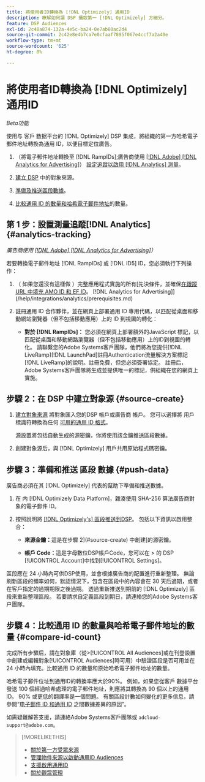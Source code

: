 ```yaml
---
title: 將使用者ID轉換為 [!DNL Optimizely] 通用ID
description: 瞭解如何讓 DSP 攝取第一 [!DNL Optimizely] 方細分。
feature: DSP Audiences
exl-id: 2c48a874-132a-4e5c-ba24-0e7ab80ac2d4
source-git-commit: 2c42e8e4b7ca7e0cfaaf7895f067e4ccf7a2a40e
workflow-type: tm+mt
source-wordcount: '625'
ht-degree: 0%

---
```


# 將使用者ID轉換為 [!DNL Optimizely] 通用ID

*Beta功能*

使用与 客戶 数据平台的 [!DNL Optimizely] DSP 集成，將組織的第一方哈希電子郵件地址轉換為通用 ID，以便目標定位廣告。

1. （將電子郵件地址轉換至 [!DNL RampIDs]<!-- or [!DNL ID5] IDs -->;廣告商使用 [[!DNL Adobe] [!DNL Analytics for Advertising]](/help/integrations/analytics/overview.md)） [設定追蹤以啟用 [!DNL Analytics] 測量](#analytics-tracking)。

1. [建立 DSP](#source-create) 中的對象來源。

1. [準備及推送區段數據](#push-data)。

1. [比較通用 ID 的數量和哈希電子郵件地址](#compare-id-count)的數量。

## 第 1 步：設置測量追蹤[!DNL Analytics] {#analytics-tracking}

*廣告商使用 [[!DNL Adobe] [!DNL Analytics for Advertising]](/help/integrations/analytics/overview.md)）*

若要轉換電子郵件地址 [!DNL RampIDs] 或 [!DNL ID5] ID，您必須執行下列操作：

1. （ 如果您還沒有這樣做 ）完整應用程式實施的所有[先決條件，並確保[在跟蹤 URL 中填充 AMO ID 和 EF ID](/help/integrations/analytics/ids.md)。 [!DNL Analytics for Advertising]](/help/integrations/analytics/prerequisites.md)

1. 註冊通用 ID 合作夥伴，並在網頁上部署通用 ID 專用代碼，以匹配從桌面和移動網站瀏覽器（但不包括移動應用）上的 ID 到視圖的轉化：

   * **對於 [!DNL RampIDs]：** 您必須在網頁上部署額外的JavaScript 標記，以匹配從桌面和移動網路瀏覽器（但不包括移動應用）上的ID到視圖的轉化。 請聯繫您的Adobe Systems客戶團隊，他們將為您提供[!DNL LiveRamp][!DNL LaunchPad]註冊Authentication流量解決方案標記[!DNL LiveRamp]的說明。註冊免費，但您必須簽署協定。 註冊后，Adobe Systems客戶團隊將生成並提供唯一的標記，供組織在您的網頁上實施。

## 步驟 2：在 DSP 中建立對象源 {#source-create}

1. [建立對象來源](source-manage.md) 將對象匯入您的DSP 帳戶或廣告商 帳戶。 您可以選擇將 用戶 標識符轉換為任何 [可用的通用 ID 格式](source-about.md)。

   源設置將包括自動生成的源密鑰，你將使用該金鑰推送區段數據。

1. 創建對象源后，與 [!DNL Optimizely] 用戶共用原始程式碼密鑰。

## 步驟 3：準備和推送 區段 數據 {#push-data}

廣告商必須在其 [!DNL Optimizely] 代表的幫助下準備和推送數據。

1. 在 内 [!DNL Optimizely Data Platform]，雜湊使用 SHA-256 算法廣告商對象的電子郵件 ID。

1. 按照說明將 [[!DNL Optimizely's] 區段推送到DSP](https://support.optimizely.com/hc/en-us/articles/27974930963981-Integrate-Adobe-Ads)。 包括以下資訊以啟用整合：

   * **來源金鑰：**&#x200B;這是在步驟 2](#source-create) 中創建[的源密鑰。

   * **帳戶 Code：**&#x200B;這是字母數位DSP帳戶Code，您可以在 > 的 DSP [!UICONTROL Account]中找到[!UICONTROL Settings]。

區段應在 24 小時內可供DSP使用，並會根據廣告商的配置進行重新整理。 無論刷新區段的頻率如何，默認情況下，包含在區段中的內容會在 30 天后過期，或者在客戶指定的過期期限之後過期。 透過重新推送到期前的 [!DNL Optimizely] 區段來重新整理區段。 若要請求自定義區段到期日，請連絡您的Adobe Systems客户團隊。

## 步驟 4：比較通用 ID 的數量與哈希電子郵件地址的數量 {#compare-id-count}

完成所有步驟后，請在對象庫（從>[!UICONTROL All Audiences]或在刊登設置中創建或編輯對象[!UICONTROL Audiences]時可用）中驗證區段是否可用並在 24 小時內填充。比較通用 ID 的數量和原始哈希電子郵件地址的數量。

哈希電子郵件位址到通用ID的轉換率應大於90%。 例如，如果您從客戶 數據平台發送 100 個經過哈希處理的電子郵件地址，則應將其轉換為 90 個以上的通用 ID。 90% 或更低的翻譯率是一個問題。 有關區段計數如何變化的更多信息，請參閱“[电子郵件 ID 和通用 ID](#universal-ids-data-variances) 之間數據差異的原因”。

如需疑難解答支援，請連絡Adobe Systems客戶團隊或 `adcloud-support@adobe.com`。

>[!MORELIKETHIS]
>
>* [關於第一方受眾來源](/help/dsp/audiences/sources/source-about.md)
>* [管理物件來源以啟動通用ID Audiences](source-manage.md)
>* [支援啟用通用ID](/help/dsp/audiences/universal-ids.md)
>* [關於觀眾管理](/help/dsp/audiences/audience-about.md)

